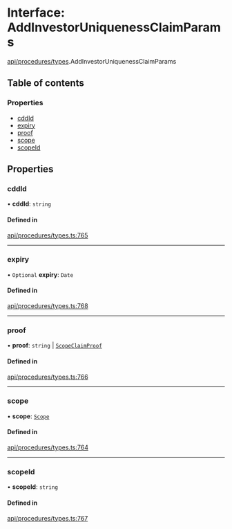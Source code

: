 # Interface: AddInvestorUniquenessClaimParams

[api/procedures/types](../wiki/api.procedures.types).AddInvestorUniquenessClaimParams

## Table of contents

### Properties

- [cddId](../wiki/api.procedures.types.AddInvestorUniquenessClaimParams#cddid)
- [expiry](../wiki/api.procedures.types.AddInvestorUniquenessClaimParams#expiry)
- [proof](../wiki/api.procedures.types.AddInvestorUniquenessClaimParams#proof)
- [scope](../wiki/api.procedures.types.AddInvestorUniquenessClaimParams#scope)
- [scopeId](../wiki/api.procedures.types.AddInvestorUniquenessClaimParams#scopeid)

## Properties

### cddId

• **cddId**: `string`

#### Defined in

[api/procedures/types.ts:765](https://github.com/PolymeshAssociation/polymesh-sdk/blob/fe2e6dd1/src/api/procedures/types.ts#L765)

___

### expiry

• `Optional` **expiry**: `Date`

#### Defined in

[api/procedures/types.ts:768](https://github.com/PolymeshAssociation/polymesh-sdk/blob/fe2e6dd1/src/api/procedures/types.ts#L768)

___

### proof

• **proof**: `string` \| [`ScopeClaimProof`](../wiki/api.procedures.types.ScopeClaimProof)

#### Defined in

[api/procedures/types.ts:766](https://github.com/PolymeshAssociation/polymesh-sdk/blob/fe2e6dd1/src/api/procedures/types.ts#L766)

___

### scope

• **scope**: [`Scope`](../wiki/api.entities.types.Scope)

#### Defined in

[api/procedures/types.ts:764](https://github.com/PolymeshAssociation/polymesh-sdk/blob/fe2e6dd1/src/api/procedures/types.ts#L764)

___

### scopeId

• **scopeId**: `string`

#### Defined in

[api/procedures/types.ts:767](https://github.com/PolymeshAssociation/polymesh-sdk/blob/fe2e6dd1/src/api/procedures/types.ts#L767)
